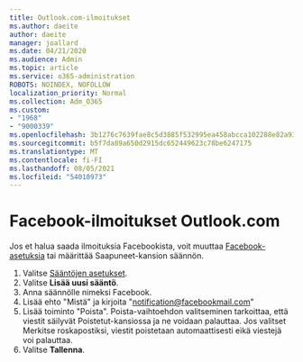 ```yaml
---
title: Outlook.com-ilmoitukset
ms.author: daeite
author: daeite
manager: joallard
ms.date: 04/21/2020
ms.audience: Admin
ms.topic: article
ms.service: o365-administration
ROBOTS: NOINDEX, NOFOLLOW
localization_priority: Normal
ms.collection: Adm_O365
ms.custom:
- "1968"
- "9000339"
ms.openlocfilehash: 3b1276c7639fae8c5d3885f532995ea458abcca102288e82a9324a2f5d4bcfee
ms.sourcegitcommit: b5f7da89a650d2915dc652449623c78be6247175
ms.translationtype: MT
ms.contentlocale: fi-FI
ms.lasthandoff: 08/05/2021
ms.locfileid: "54010973"
---
```

# <a name="facebook-notifications-using-outlookcom"></a>Facebook-ilmoitukset Outlook.com

Jos et halua saada ilmoituksia Facebookista, voit muuttaa [Facebook-asetuksia](https://aka.ms/facebook-notifications-settings) tai määrittää Saapuneet-kansion säännön.

1. Valitse [Sääntöjen asetukset](https://outlook.live.com/mail/options/mail/rules/inboxRules).
1. Valitse **Lisää uusi sääntö**.
1. Anna säännölle nimeksi Facebook.
1. Lisää ehto "Mistä" ja kirjoita "notification@facebookmail.com"
1. Lisää toiminto "Poista". Poista-vaihtoehdon valitseminen tarkoittaa, että viestit säilyvät Poistetut-kansiossa ja ne voidaan palauttaa. Jos valitset Merkitse roskapostiksi, viestit poistetaan automaattisesti eikä viestejä voi palauttaa.
1. Valitse **Tallenna**.